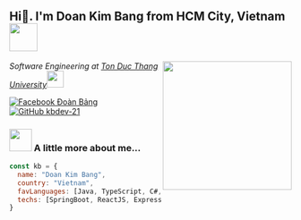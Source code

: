 <h2> Hi👋. I'm Doan Kim Bang from HCM City, Vietnam <img src="https://media1.tenor.com/m/3UOMhMRw_9gAAAAC/t%C3%B4i-y%C3%AAu-vi%E1%BB%87t-nam-vi%E1%BB%87t-nam-s%C3%A1ng-ng%E1%BB%9Di.gif" width="50"></h2>
<img align='right' src="https://media.giphy.com/media/ZVik7pBtu9dNS/giphy.gif" width="230">

<p><em>Software Engineering at <a href="https://tdtu.edu.vn">Ton Duc Thang University</a><img src="https://media.giphy.com/media/fYSnHlufseco8Fh93Z/giphy.gif" width="30"></em></p>

[![Facebook Đoàn Bảng](https://img.shields.io/badge/facebook-blue?logo=facebook)](https://www.facebook.com/profile.php?id=100011902239010)
[![GitHub kbdev-21](https://img.shields.io/badge/github-grey?logo=github)](https://github.com/kbdev-21)

### <img src="https://media.giphy.com/media/VgCDAzcKvsR6OM0uWg/giphy.gif" width="40"> A little more about me...  

```javascript
const kb = {
  name: "Doan Kim Bang",
  country: "Vietnam",
  favLanguages: [Java, TypeScript, C#, Dart],
  techs: [SpringBoot, ReactJS, ExpressJS, Flutter, AndroidNative, Unity, PostgreSQL, MongoDB]
}
```
